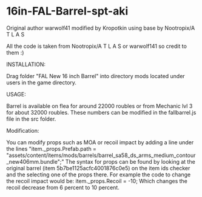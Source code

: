 # 16in-FAL-Barrel-spt-aki

Original author warwolf41 modified by Kropotkin using base by Nootropix/A T L A S

All the code is taken from Nootropix/A T L A S or warwolf141 so credit to them :)

INSTALLATION:

Drag folder "FAL New 16 inch Barrel" into directory mods located under users in the game directory.

USAGE:

Barrel is available on flea for around 22000 roubles or from Mechanic lvl 3 for about 32000 roubles. These numbers can be modified in the fallbarrel.js file in the src folder.

Modification:

You can modify props such as MOA or recoil impact by adding a line under the lines "item._props.Prefab.path = "assets/content/items/mods/barrels/barrel_sa58_ds_arms_medium_contour_new406mm.bundle";"
The syntax for props can be found by looking at the original barrel (item 5b7be1125acfc4001876c0e5) on the item ids checker and the selecting one of the props there.
For example the code to change the recoil impact would be:
item._props.Recoil = -10;
Which changes the recoil decrease from 6 percent to 10 percent.
